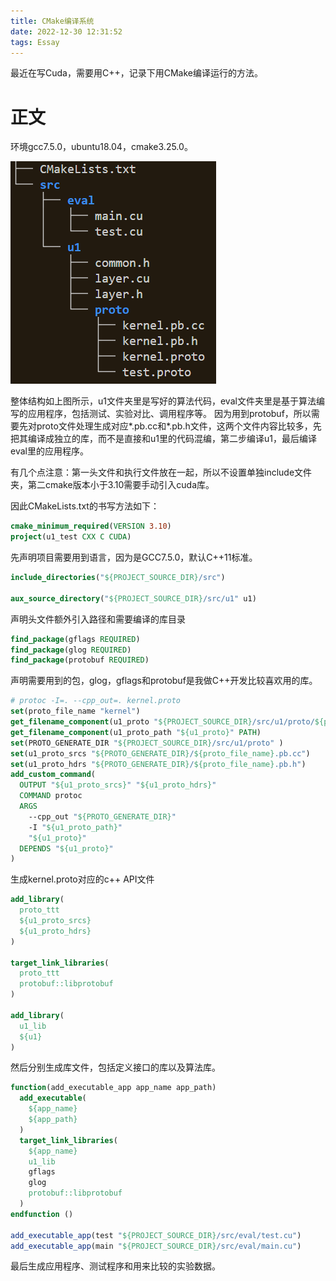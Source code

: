 ```yaml
---
title: CMake编译系统
date: 2022-12-30 12:31:52
tags: Essay
---
```


最近在写Cuda，需要用C++，记录下用CMake编译运行的方法。

<!--more-->

# 正文

环境gcc7.5.0，ubuntu18.04，cmake3.25.0。

![](/img/Cmake编译系统/1.png)

整体结构如上图所示，u1文件夹里是写好的算法代码，eval文件夹里是基于算法编写的应用程序，包括测试、实验对比、调用程序等。
因为用到protobuf，所以需要先对proto文件处理生成对应\*.pb.cc和\*.pb.h文件，这两个文件内容比较多，先把其编译成独立的库，而不是直接和u1里的代码混编，第二步编译u1，最后编译eval里的应用程序。

有几个点注意：第一头文件和执行文件放在一起，所以不设置单独include文件夹，第二cmake版本小于3.10需要手动引入cuda库。

因此CMakeLists.txt的书写方法如下：

```CMake
cmake_minimum_required(VERSION 3.10)
project(u1_test CXX C CUDA)

```

先声明项目需要用到语言，因为是GCC7.5.0，默认C++11标准。

```CMake
include_directories("${PROJECT_SOURCE_DIR}/src")

aux_source_directory("${PROJECT_SOURCE_DIR}/src/u1" u1)
```

声明头文件额外引入路径和需要编译的库目录

```CMake
find_package(gflags REQUIRED)
find_package(glog REQUIRED)
find_package(protobuf REQUIRED)
```

声明需要用到的包，glog，gflags和protobuf是我做C++开发比较喜欢用的库。

```CMake
# protoc -I=. --cpp_out=. kernel.proto
set(proto_file_name "kernel")
get_filename_component(u1_proto "${PROJECT_SOURCE_DIR}/src/u1/proto/${proto_file_name}.proto" ABSOLUTE)
get_filename_component(u1_proto_path "${u1_proto}" PATH)
set(PROTO_GENERATE_DIR "${PROJECT_SOURCE_DIR}/src/u1/proto" )
set(u1_proto_srcs "${PROTO_GENERATE_DIR}/${proto_file_name}.pb.cc")
set(u1_proto_hdrs "${PROTO_GENERATE_DIR}/${proto_file_name}.pb.h")
add_custom_command(
  OUTPUT "${u1_proto_srcs}" "${u1_proto_hdrs}"
  COMMAND protoc
  ARGS 
    --cpp_out "${PROTO_GENERATE_DIR}" 
    -I "${u1_proto_path}"
    "${u1_proto}"
  DEPENDS "${u1_proto}"
)
```

生成kernel.proto对应的c++ API文件

```CMake
add_library(
  proto_ttt
  ${u1_proto_srcs}
  ${u1_proto_hdrs}
)

target_link_libraries(
  proto_ttt
  protobuf::libprotobuf
)

add_library(
  u1_lib
  ${u1}
)
```

然后分别生成库文件，包括定义接口的库以及算法库。

```CMake
function(add_executable_app app_name app_path)
  add_executable(
    ${app_name}
    ${app_path}
  )
  target_link_libraries(
    ${app_name}
    u1_lib
    gflags
    glog
    protobuf::libprotobuf
  )
endfunction ()

add_executable_app(test "${PROJECT_SOURCE_DIR}/src/eval/test.cu")
add_executable_app(main "${PROJECT_SOURCE_DIR}/src/eval/main.cu")
```

最后生成应用程序、测试程序和用来比较的实验数据。





